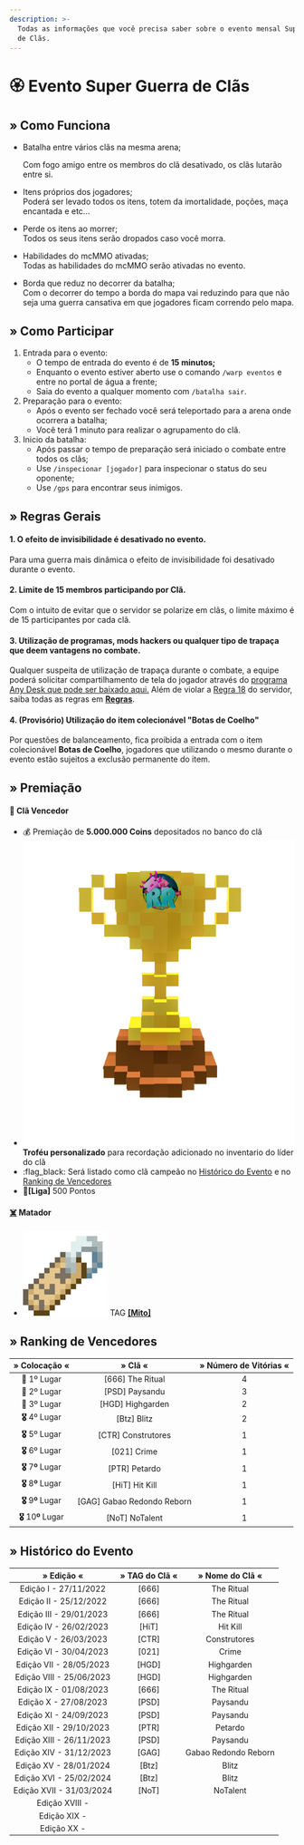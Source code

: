 ```yaml
---
description: >-
  Todas as informações que você precisa saber sobre o evento mensal Super Guerra
  de Clãs.
---
```


# 🏵️ Evento Super Guerra de Clãs

## » Como Funciona

*   Batalha entre vários clãs na mesma arena;

    Com fogo amigo entre os membros do clã desativado, os clãs lutarão entre si.
* Itens próprios dos jogadores;\
  Poderá ser levado todos os itens, totem da imortalidade, poções, maça encantada e etc...
* Perde os itens ao morrer;\
  Todos os seus itens serão dropados caso você morra.
* Habilidades do mcMMO ativadas;\
  Todas as habilidades do mcMMO serão ativadas no evento.
* Borda que reduz no decorrer da batalha;\
  Com o decorrer do tempo a borda do mapa vai reduzindo para que não seja uma guerra cansativa em que jogadores ficam correndo pelo mapa.

## » Como Participar

1. Entrada para o evento:
   * O tempo de entrada do evento é de **15 minutos;**
   * Enquanto o evento estiver aberto use o comando `/warp eventos` e entre no portal de água a frente;
   * Saia do evento a qualquer momento com `/batalha sair`.
2. Preparação para o evento:
   * Após o evento ser fechado você será teleportado para a arena onde ocorrera a batalha;
   * Você terá 1 minuto para realizar o agrupamento do clã.
3. Inicio da batalha:
   * Após passar o tempo de preparação será iniciado o combate entre todos os clãs;
   * Use `/inspecionar [jogador]` para inspecionar o status do seu oponente;
   * Use `/gps` para encontrar seus inimigos.

## » Regras Gerais

#### 1. O efeito de invisibilidade é desativado no evento.

Para uma guerra mais dinâmica o efeito de invisibilidade foi desativado durante o evento.

#### 2. Limite de 15 membros participando por Clã.

Com o intuito de evitar que o servidor se polarize em clãs, o limite máximo é de 15 participantes por cada clã.

#### **3. Utilização de programas, mods hackers ou qualquer tipo de trapaça que deem vantagens no combate.**

Qualquer suspeita de utilização de trapaça durante o combate, a equipe poderá solicitar compartilhamento de tela do jogador através do [programa Any Desk que pode ser baixado aqui.](https://anydesk.com/pt/downloads) Além de violar a [Regra 18](https://wiki.rederevo.com/regras/jogabilidade#01-7) do servidor, saiba todas as regras em [**Regras**](../../regras/).

#### **4. (Provisório) Utilização do item colecionável "Botas de Coelho"**

Por questões de balanceamento, fica proibida a entrada com o item colecionável **Botas de Coelho**, jogadores que utilizando o mesmo durante o evento estão sujeitos a exclusão permanente do item.

## » Premiação

#### 🥇 **Clã Vencedor**

* :moneybag: Premiação de **5.000.000 Coins** depositados no banco do clã
* <img src="../../.gitbook/assets/trofeurevo (2).png" alt="" data-size="line">**Troféu personalizado** para recordação adicionado no inventario do líder do clã
* :flag\_black: Será listado como clã campeão no [Histórico do Evento](evento-super-guerra-de-clas.md#historico-do-evento) e no [Ranking de Vencedores](evento-super-guerra-de-clas.md#undefined)
* 💎**\[Liga]** 500 Pontos

#### [☠️](https://emojipedia.org/skull-and-crossbones/) **Matador**

* <img src="../../.gitbook/assets/image (14) (1) (2).png" alt="" data-size="line"> TAG [**\[Mito\]**](broken-reference)

## » Ranking de Vencedores

|     » Colocação «    |            » Clã «          | » Número de Vitórias «       |
| :------------------: | :-------------------------: | :--------------------------: |
|      🥇 1º Lugar     |      \[666] The Ritual      |               4              |
|      🥈 2º Lugar     |       \[PSD] Paysandu       |               3              |
|      🥉 3º Lugar     |      \[HGD] Highgarden      |               2              |
|    **🎖** 4º Lugar   |         \[Btz] Blitz        |               2              |
|    **🎖** 5º Lugar   |     \[CTR] Construtores     |               1              |
|    **🎖** 6º Lugar   |         \[021] Crime        |               1              |
|  **🎖** 7**º** Lugar |        \[PTR] Petardo       |               1              |
|  **🎖** 8**º** Lugar |       \[HiT] Hit Kill       |               1              |
|  **🎖** 9**º** Lugar | \[GAG] Gabao Redondo Reborn |               1              |
| **🎖** 10**º** Lugar |       \[NoT] NoTalent       |               1              |

## » Histórico do Evento

|        » Edição «        | » TAG do Clã « |    » Nome do Clã «   |
| :----------------------: | :------------: | :------------------: |
|   Edição I - 27/11/2022  |     \[666]     |      The Ritual      |
|  Edição II - 25/12/2022  |     \[666]     |      The Ritual      |
|  Edição III - 29/01/2023 |     \[666]     |      The Ritual      |
|  Edição IV - 26/02/2023  |     \[HiT]     |       Hit Kill       |
|   Edição V - 26/03/2023  |     \[CTR]     |     Construtores     |
|  Edição VI - 30/04/2023  |     \[021]     |         Crime        |
|  Edição VII - 28/05/2023 |     \[HGD]     |      Highgarden      |
| Edição VIII - 25/06/2023 |     \[HGD]     |      Highgarden      |
|  Edição IX - 01/08/2023  |     \[666]     |      The Ritual      |
|   Edição X - 27/08/2023  |     \[PSD]     |       Paysandu       |
|  Edição XI - 24/09/2023  |     \[PSD]     |       Paysandu       |
|  Edição XII - 29/10/2023 |     \[PTR]     |        Petardo       |
| Edição XIII - 26/11/2023 |     \[PSD]     |       Paysandu       |
|  Edição XIV - 31/12/2023 |     \[GAG]     | Gabao Redondo Reborn |
|  Edição XV - 28/01/2024  |     \[Btz]     |         Blitz        |
|  Edição XVI - 25/02/2024 |     \[Btz]     |         Blitz        |
| Edição XVII - 31/03/2024 |     \[NoT]     |       NoTalent       |
|      Edição XVIII -      |                |                      |
|       Edição XIX -       |                |                      |
|        Edição XX -       |                |                      |
